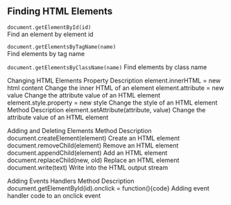 
## Finding HTML Elements

`document.getElementById(id)`	
Find an element by element id

`document.getElementsByTagName(name)`	
Find elements by tag name

`document.getElementsByClassName(name)`	
Find elements by class name

Changing HTML Elements
Property	Description
element.innerHTML =  new html content	Change the inner HTML of an element
element.attribute = new value	Change the attribute value of an HTML element
element.style.property = new style	Change the style of an HTML element
Method	Description
element.setAttribute(attribute, value)	Change the attribute value of an HTML element

Adding and Deleting Elements
Method	Description
document.createElement(element)	Create an HTML element
document.removeChild(element)	Remove an HTML element
document.appendChild(element)	Add an HTML element
document.replaceChild(new, old)	Replace an HTML element
document.write(text)	Write into the HTML output stream

Adding Events Handlers
Method	Description
document.getElementById(id).onclick = function(){code}	Adding event handler code to an onclick event

